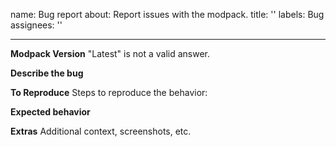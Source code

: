 name: Bug report
about: Report issues with the modpack.
title: ''
labels: Bug
assignees: ''

---

**Modpack Version**
"Latest" is not a valid answer.

**Describe the bug**


**To Reproduce**
Steps to reproduce the behavior:




**Expected behavior**


**Extras**
Additional context, screenshots, etc.
